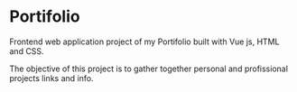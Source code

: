 # Portifolio
Frontend web application project of my Portifolio built with Vue js, HTML and CSS.

The objective of this project is to gather together personal and profissional projects links and info.
